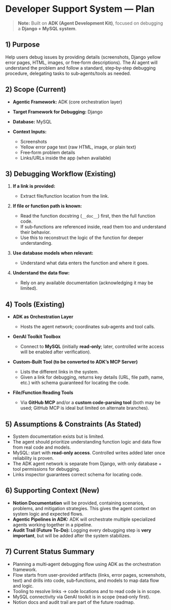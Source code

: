 # Developer Support System — Plan&#x20;

> **Note:** Built on **ADK (Agent Development Kit)**, focused on debugging a **Django + MySQL system**.

## 1) Purpose

Help users debug issues by providing details (screenshots, Django yellow error pages, HTML, images, or free‑form descriptions). The AI agent will understand the problem and follow a standard, step‑by‑step debugging procedure, delegating tasks to sub‑agents/tools as needed.

## 2) Scope (Current)

* **Agentic Framework:** ADK (core orchestration layer)
* **Target Framework for Debugging:** Django
* **Database:** MySQL
* **Context Inputs:**

  * Screenshots
  * Yellow error page text (raw HTML, image, or plain text)
  * Free‑form problem details
  * Links/URLs inside the app (when available)

## 3) Debugging Workflow (Existing)

1. **If a link is provided:**

   * Extract file/function location from the link.
2. **If file or function path is known:**

   * Read the function docstring (`__doc__`) first, then the full function code.
   * If sub‑functions are referenced inside, read them too and understand their behavior.
   * Use this to reconstruct the logic of the function for deeper understanding.
3. **Use database models when relevant:**

   * Understand what data enters the function and where it goes.
4. **Understand the data flow:**

   * Rely on any available documentation (acknowledging it may be limited).

## 4) Tools (Existing)

* **ADK as Orchestration Layer**

  * Hosts the agent network; coordinates sub‑agents and tool calls.
* **GenAI Toolkit Toolbox**

  * Connect to **MySQL** (initially **read‑only**; later, controlled write access will be enabled after verification).
* **Custom‑Built Tool (to be converted to ADK’s MCP Server)**

  * Lists the different links in the system.
  * Given a link for debugging, returns key details (URL, file path, name, etc.) with schema guaranteed for locating the code.
* **File/Function Reading Tools**

  * Via **GitHub MCP** and/or a **custom code‑parsing tool** (both may be used; GitHub MCP is ideal but limited on alternate branches).

## 5) Assumptions & Constraints (As Stated)

* System documentation exists but is limited.
* The agent should prioritize understanding function logic and data flow from real code and models.
* MySQL: start with **read‑only access**. Controlled writes added later once reliability is proven.
* The ADK agent network is separate from Django, with only database + tool permissions for debugging.
* Links inspector guarantees correct schema for locating code.

## 6) Supporting Context (New)

* **Notion Documentation** will be provided, containing scenarios, problems, and mitigation strategies. This gives the agent context on system logic and expected flows.
* **Agentic Pipelines in ADK:** ADK will orchestrate multiple specialized agents working together in a pipeline.
* **Audit Trail (Future To‑Do):** Logging every debugging step is **very important**, but will be added after the system stabilizes.

## 7) Current Status Summary

* Planning a multi‑agent debugging flow using ADK as the orchestration framework.
* Flow starts from user-provided artifacts (links, error pages, screenshots, text) and drills into code, sub‑functions, and models to map data flow and logic.
* Tooling to resolve links → code locations and to read code is in scope.
* MySQL connectivity via GenAI toolkit is in scope (read‑only first).
* Notion docs and audit trail are part of the future roadmap.
